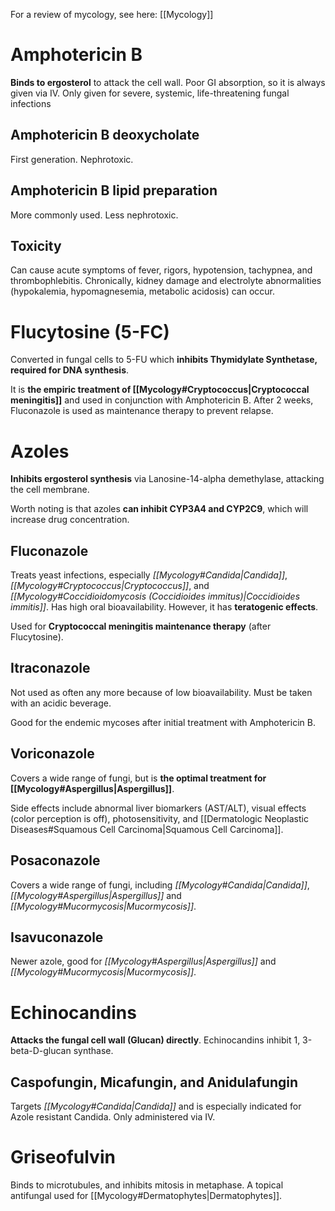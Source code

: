 For a review of mycology, see here: [[Mycology]]
# Amphotericin B
**Binds to ergosterol** to attack the cell wall. Poor GI absorption, so it is always given via IV. Only given for severe, systemic, life-threatening fungal infections
## Amphotericin B deoxycholate
First generation. Nephrotoxic.
## Amphotericin B lipid preparation
More commonly used. Less nephrotoxic.
## Toxicity
Can cause acute symptoms of fever, rigors, hypotension, tachypnea, and thrombophlebitis. Chronically, kidney damage and electrolyte abnormalities (hypokalemia, hypomagnesemia, metabolic acidosis) can occur.
# Flucytosine (5-FC)
Converted in fungal cells to 5-FU which **inhibits Thymidylate Synthetase, required for DNA synthesis**.

It is **the empiric treatment of [[Mycology#Cryptococcus|Cryptococcal meningitis]]** and used in conjunction with Amphotericin B. After 2 weeks, Fluconazole is used as maintenance therapy to prevent relapse.
# Azoles
**Inhibits ergosterol synthesis** via Lanosine-14-alpha demethylase, attacking the cell membrane.

Worth noting is that azoles **can inhibit CYP3A4 and CYP2C9**, which will increase drug concentration.
## Fluconazole
Treats yeast infections, especially *[[Mycology#Candida|Candida]]*, *[[Mycology#Cryptococcus|Cryptococcus]]*, and *[[Mycology#Coccidioidomycosis (Coccidioides immitus)|Coccidioides immitis]]*. Has high oral bioavailability. However, it has **teratogenic effects**.

Used for **Cryptococcal meningitis maintenance therapy** (after Flucytosine).
## Itraconazole
Not used as often any more because of low bioavailability. Must be taken with an acidic beverage.

Good for the endemic mycoses after initial treatment with Amphotericin B.
## Voriconazole
Covers a wide range of fungi, but is **the optimal treatment for [[Mycology#Aspergillus|Aspergillus]]**.

Side effects include abnormal liver biomarkers (AST/ALT), visual effects (color perception is off), photosensitivity, and [[Dermatologic Neoplastic Diseases#Squamous Cell Carcinoma|Squamous Cell Carcinoma]].
## Posaconazole
Covers a wide range of fungi, including *[[Mycology#Candida|Candida]]*, *[[Mycology#Aspergillus|Aspergillus]]* and *[[Mycology#Mucormycosis|Mucormycosis]]*.
## Isavuconazole
Newer azole, good for *[[Mycology#Aspergillus|Aspergillus]]* and *[[Mycology#Mucormycosis|Mucormycosis]]*.
# Echinocandins
**Attacks the fungal cell wall (Glucan) directly**. Echinocandins inhibit 1, 3-beta-D-glucan synthase.
## Caspofungin, Micafungin, and Anidulafungin
Targets *[[Mycology#Candida|Candida]]* and is especially indicated for Azole resistant Candida. Only administered via IV.
# Griseofulvin
Binds to microtubules, and inhibits mitosis in metaphase. A topical antifungal used for [[Mycology#Dermatophytes|Dermatophytes]].